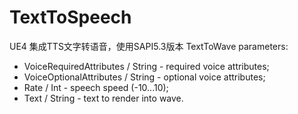 # TextToSpeech
UE4 集成TTS文字转语音，使用SAPI5.3版本
TextToWave parameters:

* VoiceRequiredAttributes / String - required voice attributes;
* VoiceOptionalAttributes / String - optional voice attributes;
* Rate / Int - speech speed (-10...10);
* Text / String - text to render into wave.
